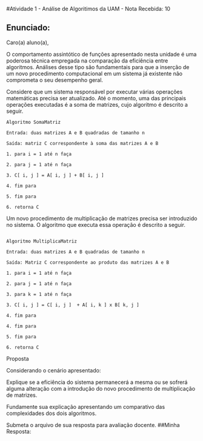 #Atividade 1 - Análise de Algoritimos da UAM - Nota Recebida: 10
## Enunciado:
Caro(a) aluno(a),



O comportamento assintótico de funções apresentado nesta unidade é uma poderosa técnica empregada na comparação da eficiência entre algoritmos. Análises desse tipo são fundamentais para que a inserção de um novo procedimento computacional em um sistema já existente não comprometa o seu desempenho geral.

Considere que um sistema responsável por executar várias operações matemáticas precisa ser atualizado. Até o momento, uma das principais operações executadas é a soma de matrizes, cujo algoritmo é descrito a seguir.


```
Algoritmo SomaMatriz

Entrada: duas matrizes A e B quadradas de tamanho n

Saída: matriz C correspondente à soma das matrizes A e B

1. para i = 1 até n faça

2. para j = 1 até n faça

3. C[ i, j ] = A[ i, j ] + B[ i, j ]

4. fim para

5. fim para

6. retorna C
```


Um novo procedimento de multiplicação de matrizes precisa ser introduzido no sistema. O algoritmo que executa essa operação é descrito a seguir.

```

Algoritmo MultiplicaMatriz

Entrada: duas matrizes A e B quadradas de tamanho n

Saída: Matriz C correspondente ao produto das matrizes A e B

1. para i = 1 até n faça

2. para j = 1 até n faça

3. para k = 1 até n faça

3. C[ i, j ] = C[ i, j ]  + A[ i, k ] x B[ k, j ]

4. fim para

4. fim para

5. fim para

6. retorna C

```

Proposta

Considerando o cenário apresentado:

Explique se a eficiência do sistema permanecerá a mesma ou se sofrerá alguma alteração com a introdução do novo procedimento de multiplicação de matrizes.

Fundamente sua explicação apresentando um comparativo das complexidades dos dois algoritmos.

Submeta o arquivo de sua resposta para avaliação docente.
##Minha Resposta:
